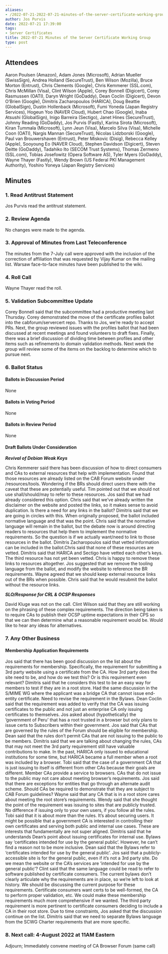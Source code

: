 ```yaml
---
aliases:
- /2022-07-21-2022-07-21-minutes-of-the-server-certificate-working-group/
author: Jos Purvis
date: 2022-07-21 17:39:00
tags:
- Server Certificates
title: 2022-07-21 Minutes of the Server Certificate Working Group
type: post
---
```


## Attendees 

Aaron Poulsen (Amazon), Adam Jones (Microsoft), Adrian Mueller (SwissSign), Andrea Holland (SecureTrust), Ben Wilson (Mozilla), Bruce Morton (Entrust), Chris Clements (Google), Chris Kemmerer (SSL.com), Chris McMillan (Visa), Clint Wilson (Apple), Corey Bonnell (Digicert), Corey Rasmussen (OATI), Daryn Wright (GoDaddy), Dean Coclin (Digicert), Devon O’Brien (Google), Dimitris Zacharopoulos (HARICA), Doug Beattie (GlobalSign), Dustin Hollenback (Microsoft), Fumi Yoneda (Japan Registry Services), Hogeun Yoo (NAVER Cloud), Hubert Chao (Google), Inaba Atsushi (GlobalSign), Inigo Barreira (Sectigo), Janet Hines (SecureTrust), Johnny Reading (GoDaddy), Jos Purvis (Fastly), Karina Sirota (Microsoft), Kiran Tummala (Microsoft), Lynn Jeun (Visa), Marcelo Silva (Visa), Michelle Coon (OATI), Nargis Mannan (SecureTrust), Nicolas Lidzborski (Google), Paul van Brouwershaven (Entrust), Peter Miskovic (Disig), Rebecca Kelley (Apple), Sooyoung Eo (NAVER Cloud), Stephen Davidson (Digicert), Steven Deitte (GoDaddy), Tadahiko Ito (SECOM Trust Systems), Thomas Zermeno (SSL.com), Tobias Josefowitz (Opera Software AS), Tyler Myers (GoDaddy), Wayne Thayer (Fastly), Wendy Brown (US Federal PKI Management Authority), Yoshiro Yoneya (Japan Registry Services)

## Minutes 

### 1. Read Antitrust Statement 

Jos Purvis read the antitrust statement.

### 2. Review Agenda 

No changes were made to the agenda.

### 3. Approval of Minutes from Last Teleconference 

The minutes from the 7-July call were approved with the inclusion of the correction of affiliation that was requested by Vijay Kumar on the mailing list. Warsaw face-to-face minutes have been published to the wiki.

### 4. Roll Call 

Wayne Thayer read the roll.

### 5. Validation Subcommittee Update 

Corey Bonnell said that the subcommittee had a productive meeting last Thursday. Corey demonstrated the move of the certificate profiles ballot into the cabforum/servercert repo. Thanks to Jos, we’re ready to accept PRs. Next, the group reviewed issues with the profiles ballot that had been discussed at recent meetings and found volunteers to draft fixes. Finally, there was a brief discussion of dividing time between profiles and other items such as refinements to domain validation methods. Next week the group will review some of the items on the backlog to determine which to pursue next.

### 6. Ballot Status 

#### Ballots in Discussion Period 

None

#### Ballots in Voting Period 

None

#### Ballots in Review Period 

None

#### Draft Ballots Under Consideration 

**_Revival of Debian Weak Keys_**

Chris Kemmerer said there has been discussion of how to direct consumers and CAs to external resources that help with implementation. Found that those resources are already listed on the CAB Forum website under /resources/tools. Wondering if the BRs should direct users there with the caveat that these are potentially useful. Tim pointed out that we should not use shall/should/may to refer to these resources. Jos said that we had already considered this option. Chris said that we’ve already written the disclaimer on the website and posted the links, so it makes sense to avoid duplication. Is there a need for any links in the ballot? Dimitris said that we are going in circles with this. When originally proposed, the ballot included normative language and that was the point. Chris said that the normative language will remain in the ballot, but the debate now is around directing readers to resources that help them to implement the normative requirements. So the question is if we actually want/need to link to those resources in the ballot. Dimitris Zacharopoulos said that vetted information can be included in the ballot.Chris said that none of these resources are vetted. Dimitris said that HARICA and Sectigo have vetted each other’s keys. The third resource has not yet been vetted. Chris is happy to remove these links to resources altogether. Jos suggested that we remove the tooling language from the ballot, and modify the website to reference the BR requirements. Wayne agreed that we should keep external resource links out of the BRs when possible. Chris said that he would resubmit the ballot without the resource links.

**_SLO/Response for CRL & OCSP Responses_**

David Kluge was not on the call. Clint Wilson said that they are still working on the phrasing of these complex requirements. The direction being taken is to require CAs to publish their OCSP uptime expectations in their CPS so that we can then determine what a reasonable requirement would be. Would like to hear any ideas for alternatives.

### 7. Any Other Business 

#### Membership Application Requirements 

Jos said that there has been good discussion on the list about the requirements for membership. Specifically, the requirement for submitting a 3rd party website using a certificate from the CA. How 3rd party does the site need to be, and how do we test this? Or is this requirement even relevant? Dimitris said that he considers this test to be an easy way for members to test if they are in a root store. Had the same discussion in the S/MIME WG where the applicant was a bridge CA that cannot issue end-entity certificate. Need to revise the requirement in the Bylaws. Dean Coclin said that the requirement was added to verify that the CA was issuing certificates to the public and not just an enterprise CA only issuing certificates to themselves. Jos asked about (hypothetically) the ‘government of Peru’ that has a root trusted in a browser but only plans to issue certs to Subscribers within their government. Jos said that CAs that are governed by the rules of the Forum should be eligible for membership. Dean said that the rules don’t permit CAs that are not issuing to the public to be members. Dimitris said that we are talking about changing the rules, CAs that may not meet the 3rd party requirement still have valuable contributions to make. In the past, HARICA only issued to educational institutions for some time, but HARICA became a full member when a root was included by a browser. Tobi said that the case of a government CA that is just issuing to itself is different from other CAs because their goals are different. Member CAs provide a service to browsers. CAs that do not issue to the public may not care about meeting browser’s requirements. Jos said that there are exceptions for entities that go through an alternate audit scheme. Should CAs be required to demonstrate that they are subject to CAB Forum guidelines? Wayne said that any CA that is in a root store cares about meeting the root store’s requirements. Wendy said that she thought the point of the requirement was issuing to sites that are publicly trusted. No difference if issuing only to your own users, if you follow all the rules. Tobi said that it is about more than the rules. It’s about securing users. It might be possible that a government CA is interested in controlling their own certificates and serving both public and internal use cases. These are interests that fundamentally are not super aligned. Dimitris said that he understands Dean’s point about issuing certificates for internal use. Bylaws say ‘certificates intended for use by the general public’. However, he can’t find a reason not to be more inclusive. Dean said that the Bylaws refer to ‘certificates intended for use by the general public’. Jos said that a publicly-accessible site is for the general public, even if it’s not a 3rd party site. Do we mean the website or the CA’s services are ‘intended for use by the general public’? Clint said that the same language could be read to refer to software published by certificate consumers. The current bylaws don’t clearly articulate why the requirements are in place, so we’re left to look at history. We should be discussing the current purpose for these requirements. Certificate consumers want certs to be well-formed, the CA to perform proper validation, etc. We could make these membership requirements much more comprehensive if we wanted. The third party requirement is more pertinent to certificate consumers deciding to include a CA in their root store. Due to time constraints, Jos asked that the discussion continue on the list. Dimitris said that we need to separate Bylaws language from the SCWG Charter requirements that are more specific.

### 8. Next call: 4-August 2022 at 11AM Eastern 

Adjourn; Immediately convene meeting of CA Browser Forum (same call)